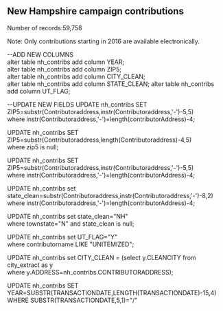 ## New Hampshire campaign contributions

Number of records:59,758

Note: Only contributions starting in 2016 are available electronically.


--ADD NEW COLUMNS  
alter table nh_contribs add column YEAR;  
alter table nh_contribs add column ZIP5;  
alter table nh_contribs add column CITY_CLEAN;  
alter table nh_contribs add column STATE_CLEAN; 
alter table nh_contribs add column UT_FLAG;  

--UPDATE NEW FIELDS
UPDATE nh_contribs SET ZIP5=substr(Contributoraddress,instr(Contributoraddress,'-')-5,5)  
where instr(Contributoraddress,'-')=length(contributorAddress)-4;  

UPDATE nh_contribs SET ZIP5=substr(Contributoraddress,length(Contributoraddress)-4,5)  
where zip5 is null;  

UPDATE nh_contribs SET ZIP5=substr(Contributoraddress,instr(Contributoraddress,'-')-5,5)  
where instr(Contributoraddress,'-')=length(contributorAddress)-4;  

UPDATE nh_contribs set state_clean=substr(Contributoraddress,instr(Contributoraddress,'-')-8,2)  
where instr(Contributoraddress,'-')=length(contributorAddress)-4;  

UPDATE nh_contribs set state_clean="NH"  
where townstate="N" and state_clean is null;  

UPDATE nh_contribs set UT_FLAG="Y"  
where contributorname LIKE "UNITEMIZED";  

UPDATE nh_contribs set CITY_CLEAN = (select y.CLEANCITY from city_extract  as y   
where y.ADDRESS=nh_contribs.CONTRIBUTORADDRESS);  

UPDATE nh_contribs
SET YEAR=SUBSTR(TRANSACTIONDATE,LENGTH(TRANSACTIONDATE)-15,4)
WHERE SUBSTR(TRANSACTIONDATE,5,1)="/"
